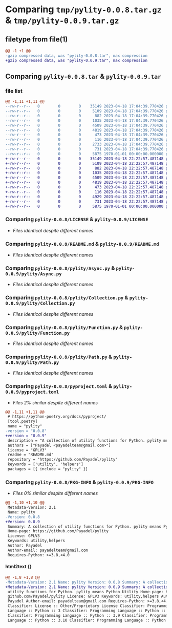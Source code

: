 # Comparing `tmp/pylity-0.0.8.tar.gz` & `tmp/pylity-0.0.9.tar.gz`

## filetype from file(1)

```diff
@@ -1 +1 @@
-gzip compressed data, was "pylity-0.0.8.tar", max compression
+gzip compressed data, was "pylity-0.0.9.tar", max compression
```

## Comparing `pylity-0.0.8.tar` & `pylity-0.0.9.tar`

### file list

```diff
@@ -1,11 +1,11 @@
--rw-r--r--   0        0        0    35149 2023-04-18 17:04:39.770426 pylity-0.0.8/LICENSE
--rw-r--r--   0        0        0     5109 2023-04-18 17:04:39.770426 pylity-0.0.8/README.md
--rw-r--r--   0        0        0      882 2023-04-18 17:04:39.770426 pylity-0.0.8/pylity/Async.py
--rw-r--r--   0        0        0     1035 2023-04-18 17:04:39.770426 pylity-0.0.8/pylity/Collection.py
--rw-r--r--   0        0        0     4509 2023-04-18 17:04:39.770426 pylity-0.0.8/pylity/Function.py
--rw-r--r--   0        0        0     4819 2023-04-18 17:04:39.770426 pylity-0.0.8/pylity/Path.py
--rw-r--r--   0        0        0      473 2023-04-18 17:04:39.770426 pylity-0.0.8/pylity/String.py
--rw-r--r--   0        0        0      116 2023-04-18 17:04:39.770426 pylity-0.0.8/pylity/__init__.py
--rw-r--r--   0        0        0     2733 2023-04-18 17:04:39.770426 pylity-0.0.8/pylity/decorators/validate_func_params.py
--rw-r--r--   0        0        0      731 2023-04-18 17:04:39.770426 pylity-0.0.8/pyproject.toml
--rw-r--r--   0        0        0     5875 1970-01-01 00:00:00.000000 pylity-0.0.8/PKG-INFO
+-rw-r--r--   0        0        0    35149 2023-04-18 22:22:57.487148 pylity-0.0.9/LICENSE
+-rw-r--r--   0        0        0     5109 2023-04-18 22:22:57.487148 pylity-0.0.9/README.md
+-rw-r--r--   0        0        0      882 2023-04-18 22:22:57.487148 pylity-0.0.9/pylity/Async.py
+-rw-r--r--   0        0        0     1035 2023-04-18 22:22:57.487148 pylity-0.0.9/pylity/Collection.py
+-rw-r--r--   0        0        0     4509 2023-04-18 22:22:57.487148 pylity-0.0.9/pylity/Function.py
+-rw-r--r--   0        0        0     4819 2023-04-18 22:22:57.487148 pylity-0.0.9/pylity/Path.py
+-rw-r--r--   0        0        0      473 2023-04-18 22:22:57.487148 pylity-0.0.9/pylity/String.py
+-rw-r--r--   0        0        0      116 2023-04-18 22:22:57.487148 pylity-0.0.9/pylity/__init__.py
+-rw-r--r--   0        0        0     4929 2023-04-18 22:22:57.487148 pylity-0.0.9/pylity/decorators/validate_func_params.py
+-rw-r--r--   0        0        0      731 2023-04-18 22:22:57.487148 pylity-0.0.9/pyproject.toml
+-rw-r--r--   0        0        0     5875 1970-01-01 00:00:00.000000 pylity-0.0.9/PKG-INFO
```

### Comparing `pylity-0.0.8/LICENSE` & `pylity-0.0.9/LICENSE`

 * *Files identical despite different names*

### Comparing `pylity-0.0.8/README.md` & `pylity-0.0.9/README.md`

 * *Files identical despite different names*

### Comparing `pylity-0.0.8/pylity/Async.py` & `pylity-0.0.9/pylity/Async.py`

 * *Files identical despite different names*

### Comparing `pylity-0.0.8/pylity/Collection.py` & `pylity-0.0.9/pylity/Collection.py`

 * *Files identical despite different names*

### Comparing `pylity-0.0.8/pylity/Function.py` & `pylity-0.0.9/pylity/Function.py`

 * *Files identical despite different names*

### Comparing `pylity-0.0.8/pylity/Path.py` & `pylity-0.0.9/pylity/Path.py`

 * *Files identical despite different names*

### Comparing `pylity-0.0.8/pyproject.toml` & `pylity-0.0.9/pyproject.toml`

 * *Files 2% similar despite different names*

```diff
@@ -1,11 +1,11 @@
 # https://python-poetry.org/docs/pyproject/
 [tool.poetry]
 name = "pylity"
-version = "0.0.8"
+version = "0.0.9"
 description = "A collection of utility functions for Python. pylity means Python Utility "
 authors = ["Payadel <payadelteam@gmail.com>"]
 license = "GPLV3"
 readme = "README.md"
 repository = "https://github.com/Payadel/pylity"
 keywords = ['utility', 'helpers']
 packages = [{ include = "pylity" }]
```

### Comparing `pylity-0.0.8/PKG-INFO` & `pylity-0.0.9/PKG-INFO`

 * *Files 0% similar despite different names*

```diff
@@ -1,10 +1,10 @@
 Metadata-Version: 2.1
 Name: pylity
-Version: 0.0.8
+Version: 0.0.9
 Summary: A collection of utility functions for Python. pylity means Python Utility 
 Home-page: https://github.com/Payadel/pylity
 License: GPLV3
 Keywords: utility,helpers
 Author: Payadel
 Author-email: payadelteam@gmail.com
 Requires-Python: >=3.8,<4.0
```

#### html2text {}

```diff
@@ -1,8 +1,8 @@
-Metadata-Version: 2.1 Name: pylity Version: 0.0.8 Summary: A collection of
+Metadata-Version: 2.1 Name: pylity Version: 0.0.9 Summary: A collection of
 utility functions for Python. pylity means Python Utility Home-page: https://
 github.com/Payadel/pylity License: GPLV3 Keywords: utility,helpers Author:
 Payadel Author-email: payadelteam@gmail.com Requires-Python: >=3.8,<4.0
 Classifier: License :: Other/Proprietary License Classifier: Programming
 Language :: Python :: 3 Classifier: Programming Language :: Python :: 3.8
 Classifier: Programming Language :: Python :: 3.9 Classifier: Programming
 Language :: Python :: 3.10 Classifier: Programming Language :: Python :: 3.11
```

